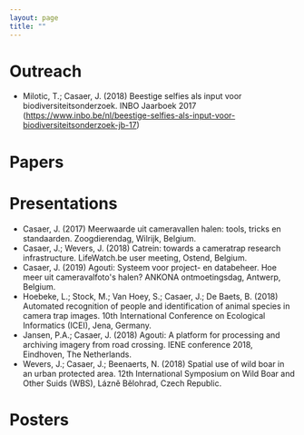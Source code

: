 ```yaml
---
layout: page
title: ""
---
```


# Outreach
* Milotic, T.; Casaer, J. (2018) Beestige selfies als input voor biodiversiteitsonderzoek. INBO Jaarboek 2017 (https://www.inbo.be/nl/beestige-selfies-als-input-voor-biodiversiteitsonderzoek-jb-17)

# Papers

# Presentations
* Casaer, J. (2017) Meerwaarde uit cameravallen halen: tools, tricks en standaarden. Zoogdierendag, Wilrijk, Belgium.
* Casaer, J.; Wevers, J. (2018) Catrein: towards a cameratrap research infrastructure. LifeWatch.be user meeting, Ostend, Belgium.
* Casaer, J. (2019) Agouti: Systeem voor project- en databeheer. Hoe meer uit cameravalfoto's halen? ANKONA ontmoetingsdag, Antwerp, Belgium.
* Hoebeke, L.; Stock, M.; Van Hoey, S.; Casaer, J.; De Baets, B. (2018) Automated recognition of people and identification of animal species in camera trap images. 10th International Conference on Ecological Informatics (ICEI), Jena, Germany.
* Jansen, P.A.; Casaer, J. (2018) Agouti: A platform for processing and archiving imagery from road crossing. IENE conference 2018, Eindhoven, The Netherlands.
* Wevers, J.; Casaer, J.; Beenaerts, N. (2018) Spatial use of wild boar in an urban protected area. 12th International Symposium on Wild Boar and Other Suids (WBS), Lázně Bělohrad, Czech Republic.

# Posters
